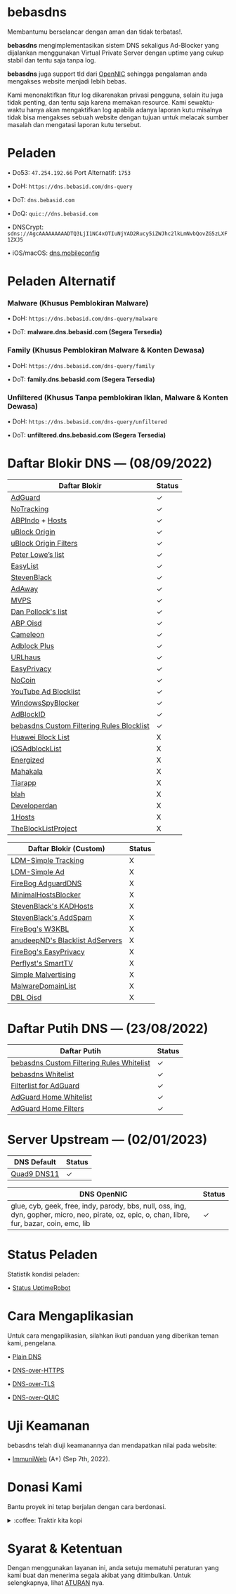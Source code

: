 # bebasdns

Membantumu berselancar dengan aman dan tidak terbatas!.

**bebasdns** mengimplementasikan sistem DNS sekaligus Ad-Blocker yang dijalankan menggunakan Virtual Private Server dengan uptime yang cukup stabil dan tentu saja tanpa log. 

**bebasdns** juga support tld dari [OpenNIC](https://www.opennic.org/) sehingga pengalaman anda mengakses website menjadi lebih bebas.

Kami menonaktifkan fitur log dikarenakan privasi pengguna, selain itu juga tidak penting, dan tentu saja karena memakan resource. Kami sewaktu-waktu hanya akan mengaktifkan log apabila adanya laporan kutu misalnya tidak bisa mengakses sebuah website dengan tujuan untuk melacak sumber masalah dan mengatasi laporan kutu tersebut.

# Peladen
• Do53: ``47.254.192.66`` Port Alternatif: ``1753``

• DoH: ``https://dns.bebasid.com/dns-query``

• DoT: ``dns.bebasid.com``

• DoQ: ``quic://dns.bebasid.com``

• DNSCrypt: ``sdns://AgcAAAAAAAAADTQ3LjI1NC4xOTIuNjYAD2Rucy5iZWJhc2lkLmNvbQovZG5zLXF1ZXJ5``

• iOS/macOS: [dns.mobileconfig](https://raw.githubusercontent.com/bebasid/bebasdns/main/dns.mobileconfig)

# Peladen Alternatif

### Malware (Khusus Pemblokiran Malware)
• DoH: ``https://dns.bebasid.com/dns-query/malware``

• DoT: **malware.dns.bebasid.com (Segera Tersedia)**

### Family (Khusus Pemblokiran Malware & Konten Dewasa)
• DoH: ``https://dns.bebasid.com/dns-query/family``

• DoT: **family.dns.bebasid.com (Segera Tersedia)**

### Unfiltered (Khusus Tanpa pemblokiran Iklan, Malware & Konten Dewasa)
• DoH: ``https://dns.bebasid.com/dns-query/unfiltered``

• DoT: **unfiltered.dns.bebasid.com (Segera Tersedia)**

# Daftar Blokir DNS ― (08/09/2022)
| Daftar Blokir                                                                                                     | Status |
|-------------------------------------------------------------------------------------------------------------------|--------|
| [AdGuard](https://adguardteam.github.io/AdGuardSDNSFilter/Filters/filter.txt)                                     | ✓      |
| [NoTracking](https://raw.githubusercontent.com/notracking/hosts-blocklists/master/adblock/adblock.txt)            | ✓      |
| [ABPIndo](https://raw.githubusercontent.com/ABPindo/indonesianadblockrules/master/subscriptions/abpindo.txt) + [Hosts](https://raw.githubusercontent.com/ABPindo/indonesianadblockrules/master/subscriptions/hosts.txt)      | ✓      |
| [uBlock Origin](https://raw.githubusercontent.com/uBlockOrigin/uAssets/master/filters/filters.txt)                | ✓      |
| [uBlock Origin Filters](https://raw.githubusercontent.com/LanikSJ/ubo-filters/main/filters/combined-filters.txt)  | ✓      |
| [Peter Lowe’s list](https://pgl.yoyo.org/adservers/serverlist.php?hostformat=hosts&showintro=0&mimetype=plaintext)| ✓      |
| [EasyList](https://easylist.to/easylist/easylist.txt)                                                             | ✓      |
| [StevenBlack](https://raw.githubusercontent.com/StevenBlack/hosts/master/hosts)                                   | ✓      |
| [AdAway](https://adaway.org/hosts.txt)                                                                            | ✓      |
| [MVPS](https://winhelp2002.mvps.org/hosts.txt)                                                                    | ✓      |
| [Dan Pollock's list](https://someonewhocares.org/hosts/hosts)                                                     | ✓      |
| [ABP Oisd](https://abp.oisd.nl/)                                                                                  | ✓      |
| [Cameleon](https://sysctl.org/cameleon/hosts)                                                                     | ✓      |
| [Adblock Plus](https://easylist-downloads.adblockplus.org/abp-filters-anti-cv.txt)                                | ✓      |
| [URLhaus](https://malware-filter.gitlab.io/malware-filter/urlhaus-filter-agh.txt)                                 | ✓      |
| [EasyPrivacy](https://easylist.to/easylist/easyprivacy.txt)                                                       | ✓      |
| [NoCoin](https://raw.githubusercontent.com/hoshsadiq/adblock-nocoin-list/master/nocoin.txt)                       | ✓      |
| [YouTube Ad Blocklist](https://raw.githubusercontent.com/Ewpratten/youtube_ad_blocklist/master/blocklist.txt)     | ✓      |
| [WindowsSpyBlocker](https://raw.githubusercontent.com/crazy-max/WindowsSpyBlocker/master/data/hosts/spy.txt)      | ✓      |
| [AdBlockID](https://raw.githubusercontent.com/realodix/AdBlockID/master/output/adblockid.txt)                     | ✓      |
| [bebasdns Custom Filtering Rules Blocklist](https://raw.githubusercontent.com/bebasid/bebasdns/main/custom-filtering-rules-blocklist) | ✓      |
| [Huawei Block List](https://raw.githubusercontent.com/deep-bhatt/huawei-block-list/master/huawei-block-host.txt)  | X      |
| [iOSAdblockList](https://raw.githubusercontent.com/BlackJack8/iOSAdblockList/master/Hosts.txt)                    | X      |
| [Energized](https://block.energized.pro/ultimate/formats/hosts)                                                   | X      |
| [Mahakala](https://adblock.mahakala.is/)                                                                          | X      |
| [Tiarapp](https://raw.githubusercontent.com/pengelana/blocklist/master/domain.txt)                                | X      |
| [blah](https://oooo.b-cdn.net/blahdns/lite_adblocker.txt)                                                         | X      |
| [Developerdan](https://www.github.developerdan.com/hosts/lists/ads-and-tracking-extended.txt)                     | X      |
| [1Hosts](https://raw.githubusercontent.com/badmojr/1Hosts/master/Lite/adblock.txt)                                | X      |
| [TheBlockListProject](https://blocklistproject.github.io/Lists/adguard/ads-ags.txt)                               | X      |

| Daftar Blokir (Custom)                                                                                            | Status |
|-------------------------------------------------------------------------------------------------------------------|--------|
| [LDM-Simple Tracking](https://s3.amazonaws.com/lists.disconnect.me/simple_tracking.txt )                          | X      |
| [LDM-Simple Ad](https://s3.amazonaws.com/lists.disconnect.me/simple_ad.txt)                                       | X      |
| [FireBog AdguardDNS](https://v.firebog.net/hosts/AdguardDNS.txt)                                                  | X      |
| [MinimalHostsBlocker](https://reddestdream.github.io/Projects/MinimalHosts/etc/MinimalHostsBlocker/minimalhosts)  | X      |
| [StevenBlack's KADHosts](https://raw.githubusercontent.com/StevenBlack/hosts/master/data/KADhosts/hosts)          | X      |
| [StevenBlack's AddSpam](https://raw.githubusercontent.com/StevenBlack/hosts/master/data/add.Spam/hosts)           | X      |
| [FireBog's W3KBL](https://v.firebog.net/hosts/static/w3kbl.txt)                                                   | X      |
| [anudeepND's Blacklist AdServers](https://raw.githubusercontent.com/anudeepND/blacklist/master/adservers.txt)     | X      |
| [FireBog's EasyPrivacy](https://v.firebog.net/hosts/Easyprivacy.txt)                                              | X      |
| [Perflyst's SmartTV](https://raw.githubusercontent.com/Perflyst/PiHoleBlocklist/master/SmartTV.txt)               | X      |
| [Simple Malvertising](https://s3.amazonaws.com/lists.disconnect.me/simple_malvertising.txt)                       | X      |
| [MalwareDomainList](https://www.malwaredomainlist.com/hostslist/hosts.txt)                                        | X      |
| [DBL Oisd](https://dbl.oisd.nl/)                                                                                  | X      |

# Daftar Putih DNS ― (23/08/2022)
| Daftar Putih                                                                                                                          | Status |
|---------------------------------------------------------------------------------------------------------------------------------------|--------|
| [bebasdns Custom Filtering Rules Whitelist](https://raw.githubusercontent.com/bebasid/bebasdns/main/custom-filtering-rules-whitelist) | ✓      |
| [bebasdns Whitelist](https://raw.githubusercontent.com/bebasid/bebasdns/main/whitelist.txt)                                           | ✓      |
| [Filterlist for AdGuard](https://raw.githubusercontent.com/hl2guide/Filterlist-for-AdGuard-or-PiHole/master/filter_whitelist.txt)     | ✓      |
| [AdGuard Home Whitelist](https://raw.githubusercontent.com/hg1978/AdGuard-Home-Whitelist/master/whitelist.txt)                        | ✓      |
| [AdGuard Home Filters](https://raw.githubusercontent.com/mmotti/adguard-home-filters/master/whitelist.txt)                            | ✓      |

# Server Upstream ― (02/01/2023)
| DNS Default                                                                                                                           | Status |
|---------------------------------------------------------------------------------------------------------------------------------------|--------|
| [Quad9 DNS11](https://dns11.quad9.net/dns-query)                                                                                      | ✓      |


| DNS OpenNIC                                                                                                                                          | Status |
|------------------------------------------------------------------------------------------------------------------------------------------------------|--------|
| glue, cyb, geek, free, indy, parody, bbs, null, oss, ing, dyn, gopher, micro, neo, pirate, oz, epic, o, chan, libre, fur, bazar, coin, emc, lib      | ✓      |


# Status Peladen

Statistik kondisi peladen:

• [Status UptimeRobot](https://stats.uptimerobot.com/j5MjytjV8y)

# Cara Mengaplikasian

Untuk cara mengaplikasian, silahkan ikuti panduan yang diberikan teman kami, pengelana.

• [Plain DNS](https://github.com/bebasid/bebasdns/blob/main/tutoraltport.md)

• [DNS-over-HTTPS](https://github.com/pengelana/blocklist/wiki/DNS-over-HTTPS-(DoH))

• [DNS-over-TLS](https://github.com/pengelana/blocklist/wiki/DNS-over-TLS-(DoT))

• [DNS-over-QUIC](https://github.com/pengelana/blocklist/wiki/DNS-over-QUIC-(DoQ))

# Uji Keamanan

bebasdns telah diuji keamanannya dan mendapatkan nilai pada website: 

• [ImmuniWeb](https://www.immuniweb.com/ssl/dns.bebasid.com/zZEVpm0y/) (A+) (Sep 7th, 2022).

# Donasi Kami

Bantu proyek ini tetap berjalan dengan cara berdonasi.

<div>
<details>
 <summary>:coffee: Traktir kita kopi</summary>

</br>

<a href="https://trakteer.id/bebasidbykini"><img src="https://img.shields.io/static/v1?label=Trakteer&message=bebasidbykini&color=C02433"></a>

<a href="https://saweria.co/bebasid"><img src="https://img.shields.io/static/v1?label=Saweria&message=bebasid&color=FAAE2B"></a>
 
</details>
</div>

# Syarat & Ketentuan

Dengan menggunakan layanan ini, anda setuju mematuhi peraturan yang kami buat dan menerima segala akibat yang ditimbulkan. Untuk selengkapnya, lihat [ATURAN](https://github.com/bebasid/bebasid/blob/master/dev/readme/RULES.md) nya.
